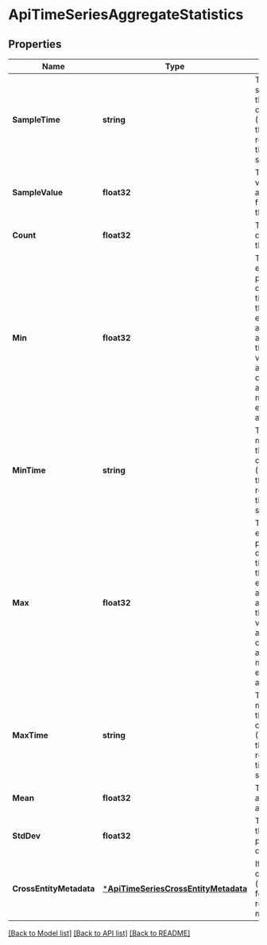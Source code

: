 # ApiTimeSeriesAggregateStatistics

## Properties
Name | Type | Description | Notes
------------ | ------------- | ------------- | -------------
**SampleTime** | **string** | The timestamp of the sample data point. Note that the timestamp reflects coordinated universal time (UTC) and not necessarily the server&#39;s time zone. The rest API formats the UTC timestamp as an ISO-8061 string. | [optional] [default to null]
**SampleValue** | **float32** | The sample data point value representing an actual sample value picked from the underlying data that is being aggregated. | [optional] [default to null]
**Count** | **float32** | The number of individual data points aggregated in this data point. | [optional] [default to null]
**Min** | **float32** | This minimum value encountered while producing this aggregate data point. If this is a cross-time aggregate then this is the minimum value encountered during the aggregation period. If this is a cross-entity aggregate then this is the minimum value encountered across all entities. If this is a cross-time, cross-entity aggregate, then this is the minimum value for any entity across the aggregation period. | [optional] [default to null]
**MinTime** | **string** | The timestamp of the minimum data point. Note that the timestamp reflects coordinated universal time (UTC) and not necessarily the server&#39;s time zone. The rest API formats the UTC timestamp as an ISO-8061 string. | [optional] [default to null]
**Max** | **float32** | This maximum value encountered while producing this aggregate data point. If this is a cross-time aggregate then this is the maximum value encountered during the aggregation period. If this is a cross-entity aggregate then this is the maximum value encountered across all entities. If this is a cross-time, cross-entity aggregate, then this is the maximum value for any entity across the aggregation period. | [optional] [default to null]
**MaxTime** | **string** | The timestamp of the maximum data point. Note that the timestamp reflects coordinated universal time (UTC) and not necessarily the server&#39;s time zone. The rest API formats the UTC timestamp as an ISO-8061 string. | [optional] [default to null]
**Mean** | **float32** | The mean of the values of all data-points for this aggregate data point. | [optional] [default to null]
**StdDev** | **float32** | The standard deviation of the values of all data-points for this aggregate data point. | [optional] [default to null]
**CrossEntityMetadata** | [***ApiTimeSeriesCrossEntityMetadata**](ApiTimeSeriesCrossEntityMetadata.md) | If the data-point is for a cross entity aggregate (e.g., fd_open_across_datanodes) returns the cross entity metadata, null otherwise. | [optional] [default to null]

[[Back to Model list]](../README.md#documentation-for-models) [[Back to API list]](../README.md#documentation-for-api-endpoints) [[Back to README]](../README.md)


